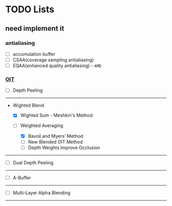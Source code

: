 # TODO Lists

## need implement it

### antialiasing

- [ ] accumulation buffer
- [ ] CSAA(coverage sampling antialiasing)
- [ ] EQAA(enhanced quality antialiasing) - `AMD`

### [OIT][OIT_1]

- [ ] Depth Peeling
---
- Wighted Blend
  - [X] Wighted Sum - Meshkin's Method

  - [ ] Weighted Averaging
    - [X] Bavoil and Myers’ Method
    - [ ] New Blended OIT Method
    - [ ] Depth Weights Improve Occlusion

---

- [ ] Dual Depth Peeling

---
- [ ] A-Buffer

---

- [ ] Multi-Layer Alpha Blending


---

[OIT_1]: https://zhuanlan.zhihu.com/p/353940259 "OIT 方法"
[OIT_2]: https://zhuanlan.zhihu.com/p/430980851 "OIT 方法"
[OIT_3]: https://blog.csdn.net/fatcat123/article/details/90437592 "OIT 方法"
[OIT_4]: https://www.selfgleam.com/weighted-blended-oit "OIT 方法"